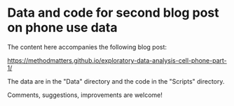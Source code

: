 # Data and code for second blog post on phone use data

The content here accompanies the following blog post:

https://methodmatters.github.io/exploratory-data-analysis-cell-phone-part-1/

The data are in the "Data" directory and the code in the "Scripts" directory.

Comments, suggestions, improvements are welcome!

